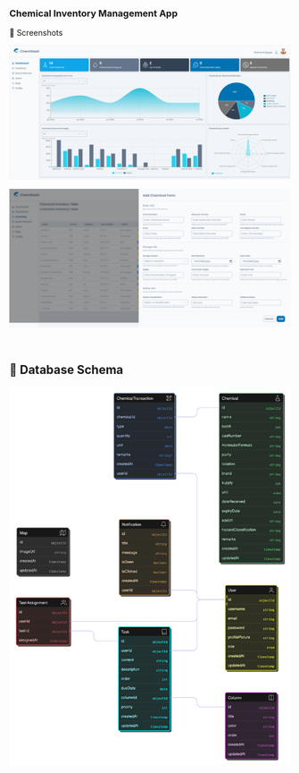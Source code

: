 ### Chemical Inventory Management App

📸 Screenshots

![chemstash-screenshot-1](ChemStashScreenShot1.png)

![chemstash-screenshot-2](ChemStashScreenShot2.png)

<br/>

## 📅 Database Schema

![chemstash-schema](ChemStashSchema.png)